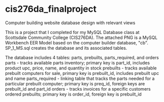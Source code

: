 # cis276da_finalproject
Computer building website database design with relevant views

This is a project that I completed for my MySQL Database class at Scottsdale Community College (CIS276DA).
The attached PNG is a MySQL Workbench EER Model based on the computer builder database, "cb".
SP_1_MS.sql creates the database and its associated tables.

The database includes 4 tables: parts, prebuilts, parts_required, and orders
parts - tracks available parts inventory; primary key is part_id, includes product upc, price, name, and quantity in stock
prebuilts - tracks available prebuilt computers for sale, primary key is prebuilt_id, includes prebuilt upc and name
parts_required - linking table that tracks the parts needed for a particular prebuilt computer; primary key is preq_id, foreign keys are prebuilt_id and part_id
orders - tracks invoices for a specific customers ordered prebuilts; primary key is order_id, foreign key is prebuilt_id

